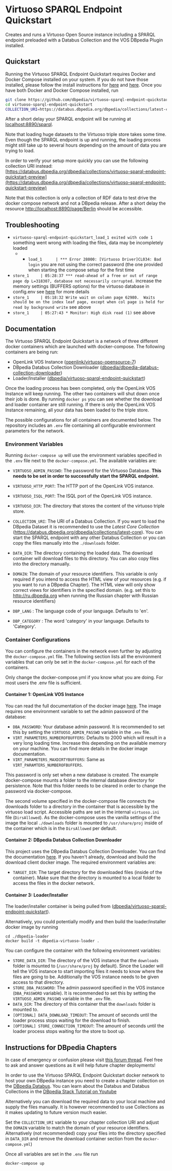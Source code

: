 # Virtuoso SPARQL Endpoint Quickstart

Creates and runs a Virtuoso Open Source instance including a SPARQL endpoint preloaded with a Databus Collection and the VOS DBpedia Plugin installed.

## Quickstart

Running the Virtuoso SPARQL Endpoint Quickstart requires Docker and Docker Compose installed on your system. If you do not have those installed, please follow the install instructions for [here](https://docs.docker.com/engine/install/) and [here](https://docs.docker.com/compose/install/). Once you have both Docker and Docker Compose installed, run

``` bash
git clone https://github.com/dbpedia/virtuoso-sparql-endpoint-quickstart.git
cd virtuoso-sparql-endpoint-quickstart
COLLECTION_URI=https://databus.dbpedia.org/dbpedia/collections/latest-core VIRTUOSO_ADMIN_PASSWD=YourSecretPassword docker-compose up
```

After a short delay your SPARQL endpoint will be running at [localhost:8890/sparql](localhost:8890/sparql). 

Note that loading huge datasets to the Virtuoso triple store takes some time. Even though the SPARQL endpoint is up and running, the loading process might still take up to several hours depending on the amount of data you are trying to load. 

In order to verify your setup more quickly you can use the following collection URI instead: 
[https://databus.dbpedia.org/dbpedia/collections/virtuoso-sparql-endpoint-quickstart-preview](https://databus.dbpedia.org/dbpedia/collections/virtuoso-sparql-endpoint-quickstart-preview)

Note that this collection is only a collection of RDF data to test drive the docker compose network and not a DBpedia release. After a short delay the resource [http://localhost:8890/page/Berlin](http://localhost:8890/page/Berlin) should be accessible. 

## Troubleshooting

- `virtuoso-sparql-endpoint-quickstart_load_1 exited with code 1` something went wrong with loading the files, data may be incompletely loaded 
  - * `load_1      | *** Error 28000: [Virtuoso Driver]CL034: Bad login` you are not using the correct password (the one provided when starting the compose setup for the first time
- `store_1     | 05:28:37 *** read-ahead of a free or out of range page dp L=318307, database not necessarily corrupted.` increase the memory settings (BUFFERS options) for the virtuoso database in config.env see [here](http://vos.openlinksw.com/owiki/wiki/VOS/VirtRDFPerformanceTuning#General%20Memory%20Usage%20Settings) for more details
- `store_1     | 05:18:32 Write wait on column page 62980.  Waits should be on the index leaf page, except when col page is held for read by background write` see above
- `store_1     | 05:27:43 * Monitor: High disk read (1)` see above

## Documentation

The Virtuoso SPARQL Endpoint Quickstart is a network of three different docker containers which are launched with docker-compose. The following containers are being run:

* OpenLink VOS Instance ([openlink/virtuoso-opensource-7](https://hub.docker.com/r/openlink/virtuoso-opensource-7))
* DBpedia Databus Collection Downloader ([dbpedia/dbpedia-databus-collection-downloader](https://hub.docker.com/repository/docker/dbpedia/dbpedia-databus-collection-downloader))
* Loader/Installer ([dbpedia/virtuoso-sparql-endpoint-quickstart](https://hub.docker.com/repository/docker/dbpedia/virtuoso-sparql-endpoint-quickstart))

Once the loading process has been completed, only the OpenLink VOS Instance will keep running. The other two containers will shut down once their job is done. By running `docker ps` you can see whether the download and loader container are still running. If there is only the OpenLink VOS Instance remaining, all your data has been loaded to the triple store.

The possible configurations for all containers are documented below. The repository includes an `.env` file containing all configurable environment parameters for the network.

### Environment Variables

Running `docker-compose up` will use the environment variables specified in the `.env` file next to the `docker-compose.yml`. The available variables are:


* `VIRTUOSO_ADMIN_PASSWD`: The password for the Virtuoso Database. **This needs to be set in order to successfully start the SPARQL endpoint.**

* `VIRTUOSO_HTTP_PORT`: The HTTP port of the OpenLink VOS instance.

* `VIRTUOSO_ISQL_PORT`: The ISQL port of the OpenLink VOS instance.

* `VIRTUOSO_DIR`: The directory that stores the content of the virtuoso triple store.

* `COLLECTION_URI`: The URI of a Databus Collection. If you want to load the DBpedia Dataset it is recommended to use the *Latest Core Collection* 
  (https://databus.dbpedia.org/dbpedia/collections/latest-core). You can start the SPARQL endpoint with any other Databus Collection or you can copy the files manually into the `./downloads` folder.

* `DATA_DIR`: The directory containing the loaded data. The download container will download files to this directory. You can also copy files into the directory manually.

* `DOMAIN`: The domain of your resource identifiers. This variable is only required if you intend to access the HTML view of your resources (e.g. if you want to run a DBpedia Chapter). The HTML view will only show correct views for identifiers in the specified domain. 
  (e.g. set this to http://ru.dbpedia.org when running the Russian chapter with Russian resource identifiers)

* `DBP_LANG` : The language code of your language. Defaults to 'en'.

* `DBP_CATEGORY` : The word 'category' in your language. Defaults to 'Category'.

### Container Configurations

You can configure the containers in the network even further by adjusting the `docker-compose.yml` file. The following section lists all the environment variables that can only be set in the `docker-compose.yml` for each of the containers.

Only change the docker-compose.yml if you know what you are doing. For most users the .env file is sufficient.

#### Container 1: OpenLink VOS Instance

You can read the full documentation of the docker image [here](https://hub.docker.com/r/openlink/virtuoso-opensource-7). The image requires one environment variable to set the admin password of the database:

* `DBA_PASSWORD`: Your database admin password. It is recommended to set this by setting the `VIRTUOSO_ADMIN_PASSWD` variable in the `.env` file. 
* `VIRT_PARAMETERS_NUMBEROFBUFFERS`: Defaults to 2000 which will result in a very long loading time. Increase this depending on the available memory on your machine. You can find more details in the docker image documentation.
* `VIRT_PARAMETERS_MAXDIRTYBUFFERS`: Same as `VIRT_PARAMTERS_NUMBEROFBUFFERS`.

This password is only set when a new database is created. The example docker-compose mounts a folder to the internal database directory for persistence. Note that this folder needs to be cleared in order to change the password via docker-compose.

The second volume specified in the docker-compose file connects the downloads folder to a directory in the container that is
accessible by the virtuoso load script. Accessible paths are set in the internal `virtuoso.ini` file (`DirsAllowed`). As the
docker-compose uses the vanilla settings of the image the local `./downloads` folder is mounted to `/usr/share/proj` inside of the container which is in the `DirsAllowed` per default.

#### Container 2: DBpedia Databus Collection Downloader

This project uses the DBpedia Databus Collection Downloader. You can find the documentation [here](https://github.com/dbpedia/dbpedia-databus-collection-downloader). If you haven't already, download and build the download client docker image. The required environment variables are:

* `TARGET_DIR`: The target directory for the downloaded files (inside of the container). Make sure that the directory is mounted to a local folder to access the files in the docker network.

#### Container 3: Loader/Installer

The loader/installer container is being pulled from ([dbpedia/virtuoso-sparql-endpoint-quickstart](https://hub.docker.com/repository/docker/dbpedia/virtuoso-sparql-endpoint-quickstart)).

Alternatively, you could potentially modify and then build the loader/installer docker image by running

```
cd ./dbpedia-loader
docker build -t dbpedia-virtuoso-loader .
```

You can configure the container with the following environment variables:

* `STORE_DATA_DIR`: The directory of the VOS instance that the `downloads` folder is mounted to (`/usr/share/proj` by default). Since the Loader will tell the VOS instance to start importing files it needs to know where the files are going to be. Additionally the VOS instance needs to be given access to that directory. 
* `STORE_DBA_PASSWORD`: The admin password specified in the VOS instance (`DBA_PASSWORD` variable).  It is recommended to set this by setting the `VIRTUOSO_ADMIN_PASSWD` variable in the `.env` file. 
* `DATA_DIR`: The directory of this container that the `downloads` folder is mounted to.
* `[OPTIONAL] DATA_DOWNLOAD_TIMEOUT`: The amount of seconds until the loader process stops waiting for the download to finish.
* `[OPTIONAL] STORE_CONNECTION_TIMEOUT`: The amount of seconds until the loader process stops waiting for the store to boot up.



## Instructions for DBpedia Chapters

In case of emergency or confusion please visit [this forum thread](https://forum.dbpedia.org/t/chapter-deployment-support-thread/950). Feel free to ask and answer questions as it will help future chapter deployments!

In order to use the Virtuoso SPARQL Endpoint Quickstart docker network to host your own DBpedia instance you need to create a chapter collection on the [DBpedia Databus](https://databus.dbpedia.org/). You can learn about the Databus and Databus Collections in the [DBpedia Stack Tutorial on Youtube](https://www.youtube.com/watch?v=NrUK0Hs-ZpQ)

Alternatively you can download the required data to your local machine and supply the files manually. It is however recommended to use Collections as it makes updating to future version much easier.

Set the `COLLECTION_URI` variable to your chapter collection URI and adjust the `DOMAIN` variable to match the domain of your resource identifiers. Alternatively (not recommended) copy your files into the directory specified in `DATA_DIR` and remove the download container section from the `docker-compose.yml`)

Once all variables are set in the `.env` file run

````docker-compose up
docker-compose up
````







